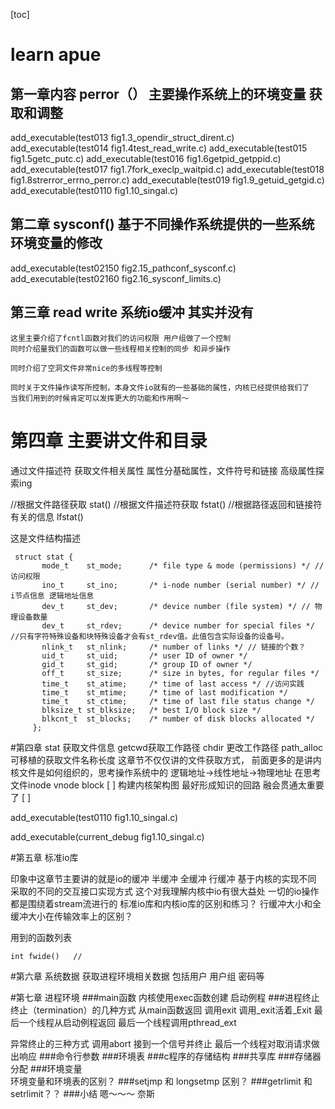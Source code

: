 [toc]

# learn apue
## 第一章内容 perror（）  主要操作系统上的环境变量  获取和调整
add_executable(test013    fig1.3_opendir_struct_dirent.c)
add_executable(test014    fig1.4test_read_write.c)
add_executable(test015    fig1.5getc_putc.c)
add_executable(test016    fig1.6getpid_getppid.c)
add_executable(test017    fig1.7fork_execlp_waitpid.c)
add_executable(test018    fig1.8strerror_errno_perror.c)
add_executable(test019    fig1.9_getuid_getgid.c)
add_executable(test0110   fig1.10_singal.c)

## 第二章  sysconf() 基于不同操作系统提供的一些系统环境变量的修改
add_executable(test02150   fig2.15_pathconf_sysconf.c)
add_executable(test02160   fig2.16_sysconf_limits.c)


## 第三章  read write 系统io缓冲  其实并没有  

```
这里主要介绍了fcntl函数对我们的访问权限 用户组做了一个控制
同时介绍量我们的函数可以做一些线程相关控制的同步 和异步操作

同时介绍了空洞文件非常nice的多线程等控制

同时关于文件操作读写所控制，本身文件io就有的一些基础的属性，内核已经提供给我们了
当我们用到的时候肯定可以发挥更大的功能和作用啊～

```




# 第四章  主要讲文件和目录
通过文件描述符  获取文件相关属性
属性分基础属性，文件符号和链接
高级属性探索ing

//根据文件路径获取
stat()
//根据文件描述符获取
fstat()
//根据路径返回和链接符有关的信息
lfstat()

这是文件结构描述
```
 struct stat {
       mode_t    st_mode;      /* file type & mode (permissions) */ //访问权限
       ino_t     st_ino;       /* i-node number (serial number) */ // i节点信息 逻辑地址信息
       dev_t     st_dev;       /* device number (file system) */ // 物理设备数量
       dev_t     st_rdev;      /* device number for special files */ //只有字符特殊设备和块特殊设备才会有st_rdev值。此值包含实际设备的设备号。
       nlink_t   st_nlink;     /* number of links */ // 链接的个数？
       uid_t     st_uid;       /* user ID of owner */
       gid_t     st_gid;       /* group ID of owner */
       off_t     st_size;      /* size in bytes, for regular files */
       time_t    st_atime;     /* time of last access */ //访问实践
       time_t    st_mtime;     /* time of last modification */
       time_t    st_ctime;     /* time of last file status change */
       blksize_t st_blksize;   /* best I/O block size */
       blkcnt_t  st_blocks;    /* number of disk blocks allocated */
     };

```



#第四章  stat 获取文件信息  getcwd获取工作路径  chdir 更改工作路径   path_alloc可移植的获取文件名称长度
这章节不仅仅讲的文件获取方式，
前面更多的是讲内核文件是如何组织的，思考操作系统中的  逻辑地址->线性地址->物理地址
在思考文件inode  vnode  block
 [ ]  构建内核架构图  最好形成知识的回路  融会贯通太重要了
 [ ] 

add_executable(test0110   fig1.10_singal.c)



add_executable(current_debug   fig1.10_singal.c)



#第五章 标准io库

印象中这章节主要讲的就是io的缓冲  半缓冲  全缓冲  行缓冲
基于内核的实现不同  采取的不同的交互接口实现方式  这个对我理解内核中io有很大益处
一切的io操作都是围绕着stream流进行的
标准io库和内核io库的区别和练习？
行缓冲大小和全缓冲大小在传输效率上的区别？

用到的函数列表
```
int fwide()   //

```

#第六章 系统数据 
获取进程环境相关数据
包括用户  用户组  密码等



#第七章 进程环境
###main函数
内核使用exec函数创建 启动例程
###进程终止
终止（termination）的几种方式
从main函数返回
调用exit
调用_exit活着_Exit
最后一个线程从启动例程返回
最后一个线程调用pthread_ext

异常终止的三种方式
调用abort
接到一个信号并终止
最后一个线程对取消请求做出响应
###命令行参数
###环境表
###c程序的存储结构
###共享库
###存储器分配
###环境变量  
环境变量和环境表的区别？
###setjmp  和 longsetmp 区别？
###getrlimit 和  setrlimit？？
###小结  嗯～～～ 奈斯